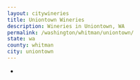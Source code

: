 ```yaml
---
layout: citywineries
title: Uniontown Wineries
description: Wineries in Uniontown, WA
permalink: /washington/whitman/uniontown/
state: wa
county: whitman
city: uniontown
---
```

-
